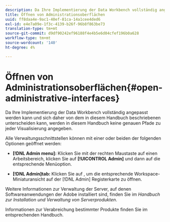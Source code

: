```yaml
---
description: Da Ihre Implementierung der Data Workbench vollständig angepasst werden kann und sich daher von dem in diesem Handbuch beschriebenen unterscheiden kann, werden in diesem Handbuch keine genauen Pfade zu jeder Visualisierung angegeben.
title: Öffnen von Administrationsoberflächen
uuid: ff8daa4e-9ac1-40ef-81ca-14a1cee4ded6
exl-id: e4e7a09e-1f3c-4139-b26f-96b8f863be73
translation-type: tm+mt
source-git-commit: d9df90242ef96188f4e4b5e6d04cfef196b0a628
workflow-type: tm+mt
source-wordcount: '140'
ht-degree: 4%

---
```


# Öffnen von Administrationsoberflächen{#open-administrative-interfaces}

Da Ihre Implementierung der Data Workbench vollständig angepasst werden kann und sich daher von dem in diesem Handbuch beschriebenen unterscheiden kann, werden in diesem Handbuch keine genauen Pfade zu jeder Visualisierung angegeben.

Alle Verwaltungsschnittstellen können mit einer oder beiden der folgenden Optionen geöffnet werden:

* **[!DNL Admin menu]:** Klicken Sie mit der rechten Maustaste auf einen Arbeitsbereich, klicken Sie auf  **[!UICONTROL Admin]** und dann auf die entsprechende Menüoption.

* **[!DNL Admin]tab:** Klicken Sie auf , um die entsprechende Workspace-Miniaturansicht auf der  [!DNL Admin] Registerkarte zu öffnen.

Weitere Informationen zur Verwaltung der Server, auf denen Softwareanwendungen der Adobe installiert sind, finden Sie im *Handbuch zur Installation und Verwaltung von Serverprodukten*.

Informationen zur Verabreichung bestimmter Produkte finden Sie im entsprechenden Handbuch.
